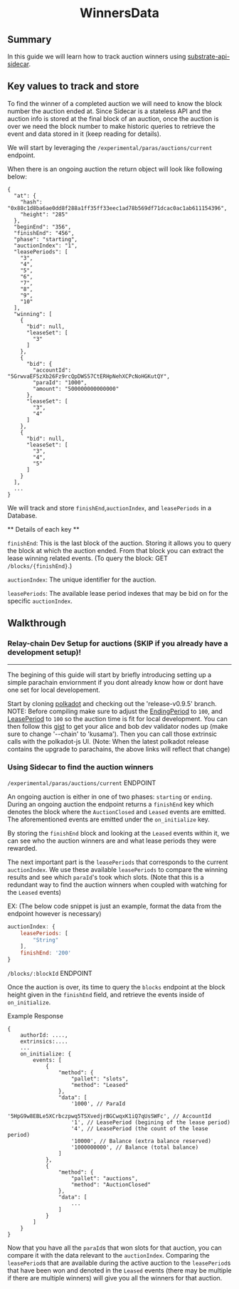 <h1 style="text-align: center">WinnersData</h1>

## Summary

In this guide we will learn how to track auction winners using [substrate-api-sidecar](https://github.com/paritytech/substrate-api-sidecar).


## Key values to track and store

To find the winner of a completed auction we will need to know the block number the auction ended at. Since Sidecar is a stateless API and the auction info is stored at the final block of an auction, once the auction is over we need the block number to make historic queries to retrieve the event and data stored in it (keep reading for details).

We will start by leveraging the `/experimental/paras/auctions/current` endpoint. 

When there is an ongoing auction the return object will look like following below:

```
{
  "at": {
    "hash": "0x88c1d8ba6ae0dd8f288a1ff35ff33eec1ad78b569df71dcac0ac1ab611154396",
    "height": "285"
  },
  "beginEnd": "356",
  "finishEnd": "456",
  "phase": "starting",
  "auctionIndex": "1",
  "leasePeriods": [
    "3",
    "4",
    "5",
    "6",
    "7",
    "8",
    "9",
    "10"
  ],
  "winning": [
    {
      "bid": null,
      "leaseSet": [
        "3"
      ]
    },
    {
      "bid": {
        "accountId": "5GrwvaEF5zXb26Fz9rcQpDWS57CtERHpNehXCPcNoHGKutQY",
        "paraId": "1000",
        "amount": "500000000000000"
      },
      "leaseSet": [
        "3",
        "4"
      ]
    },
    {
      "bid": null,
      "leaseSet": [
        "3",
        "4",
        "5"
      ]
    }
  ],
  ...
}
```

We will track and store `finishEnd`,`auctionIndex`, and `leasePeriods` in a Database. 

** Details of each key **

`finishEnd`: This is the last block of the auction. Storing it allows you to query the block at which the auction ended. From that block you can extract the lease winning related events. (To query the block: GET `/blocks/{finishEnd}`.)

`auctionIndex`: The unique identifier for the auction. 

`leasePeriods`: The available lease period indexes that may be bid on for the specific `auctionIndex`. 


## Walkthrough

### Relay-chain Dev Setup for auctions (SKIP if you already have a development setup)!
-------------

The begining of this guide will start by briefly introducing setting up a simple parachain enviornment if you dont already know how or dont have one set for local developement. 

Start by cloning [polkadot](https://github.com/paritytech/polkadot) and checking out the 'release-v0.9.5' branch. NOTE: Before compiling make sure to adjust the [EndingPeriod](https://github.com/paritytech/polkadot/blob/master/runtime/kusama/src/lib.rs#L1158) to `100`, and [LeasePeriod](https://github.com/paritytech/polkadot/blob/master/runtime/kusama/src/lib.rs#L1123) to `100` so the auction time is fit for local development. You can then follow this [gist](https://gist.github.com/emostov/a58f887fce6af8a9b4aa2421114836c5) to get your alice and bob dev validator nodes up (make sure to change '--chain' to 'kusama'). Then you can call those extrinsic calls with the polkadot-js UI. (Note: When the latest polkadot release contains the upgrade to parachains, the above links will reflect that change)

### Using Sidecar to find the auction winners

`/experimental/paras/auctions/current` ENDPOINT

An ongoing auction is either in one of two phases: `starting` or `ending`. During an ongoing auction the endpoint returns a `finishEnd` key which denotes the block where the `AuctionClosed` and `Leased` events are emitted. The aforementioned events are emitted under the `on_initialize` key. 

By storing the `finishEnd` block and looking at the `Leased` events within it, we can see who the auction winners are and what lease periods they were rewarded.

The next important part is the `leasePeriods` that corresponds to the current `auctionIndex`. We use these available `leasePeriods` to compare the winning results and see which `paraId`'s took which slots. (Note that this is a redundant way to find the auction winners when coupled with watching for the `Leased` events)

EX: (The below code snippet is just an example, format the data from the endpoint however is necessary)
```javascript
auctionIndex: {
    leasePeriods: [
        "String"
    ],
    finishEnd: '200'
}
```

`/blocks/:blockId` ENDPOINT

Once the auction is over, its time to query the `blocks` endpoint at the block height given in the `finishEnd` field, and retrieve the events inside of `on_initialize`.

Example Response
```
{
    authorId: ....,
    extrinsics:....
    ...
    on_initialize: {
        events: [
            {
                "method": {
                    "pallet": "slots",
                    "method": "Leased"
                },
                "data": [
                    '1000', // ParaId
                    '5HpG9w8EBLe5XCrbczpwq5TSXvedjrBGCwqxK1iQ7qUsSWFc', // AccountId
                    '1', // LeasePeriod (begining of the lease period)
                    '4', // LeasePeriod (the count of the lease period)
                    '10000', // Balance (extra balance reserved)
                    '1000000000', // Balance (total balance) 
                ]
            },
            {
                "method": {
                    "pallet": "auctions",
                    "method": "AuctionClosed"
                },
                "data": [
                    ...
                ]
            }
        ]
    }
}
```

Now that you have all the `paraId`s that won slots for that auction, you can compare it with the data relevant to the `auctionIndex`. Comparing the `leasePeriod`s that are available during the active auction to the `leasePeriod`s that have been won and denoted in the `Leased` events (there may be multiple if there are multiple winners) will give you all the winners for that auction. 
